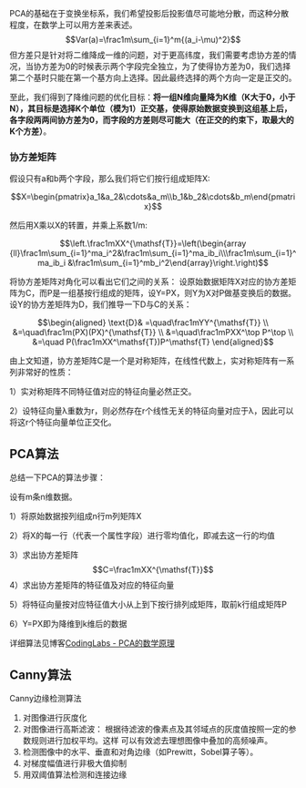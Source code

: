 PCA的基础在于变换坐标系，我们希望投影后投影值尽可能地分散，而这种分散程度，在数学上可以用方差来表述。
$$Var(a)=\frac1m\sum_{i=1}^m{(a_i-\mu)^2}$$
但方差只是针对将二维降成一维的问题，对于更高纬度，我们需要考虑协方差的情况，当协方差为0的时候表示两个字段完全独立，为了使得协方差为0，我们选择第二个基时只能在第一个基方向上选择。因此最终选择的两个方向一定是正交的。

至此，我们得到了降维问题的优化目标：**将一组N维向量降为K维（K大于0，小于N），其目标是选择K个单位（模为1）正交基，使得原始数据变换到这组基上后，各字段两两间协方差为0，而字段的方差则尽可能大（在正交的约束下，取最大的K个方差）**。



### 协方差矩阵

假设只有a和b两个字段，那么我们将它们按行组成矩阵X:
```math
X=\begin{pmatrix}a_1&a_2&\cdots&a_m\\b_1&b_2&\cdots&b_m\end{pmatrix}
```
然后用X乘以X的转置，并乘上系数1/m:
```math
\left.\frac1mXX^{\mathsf{T}}=\left(\begin{array
{ll}\frac1m\sum_{i=1}^ma_i^2&\frac1m\sum_{i=1}^ma_ib_i\\\frac1m\sum_{i=1}^ma_ib_i
&\frac1m\sum_{i=1}^mb_i^2\end{array}\right.\right)
```
将协方差矩阵对角化可以看出它们之间的关系：
设原始数据矩阵X对应的协方差矩阵为C，而P是一组基按行组成的矩阵，设Y=PX，则Y为X对P做基变换后的数据。设Y的协方差矩阵为D，我们推导一下D与C的关系：
```math
\begin{aligned}
\text{D}& =\quad\frac1mYY^{\mathsf{T}}  \\
&=\quad\frac1m(PX)(PX)^{\mathsf{T}} \\
&=\quad\frac1mPXX^\top P^\top  \\
&=\quad P(\frac1mXX^\mathsf{T})P^\mathsf{T}
\end{aligned}
```
由上文知道，协方差矩阵C是一个是对称矩阵，在线性代数上，实对称矩阵有一系列非常好的性质：

1）实对称矩阵不同特征值对应的特征向量必然正交。

2）设特征向量λ重数为r，则必然存在r个线性无关的特征向量对应于λ，因此可以将这r个特征向量单位正交化。

## PCA算法

总结一下PCA的算法步骤：

设有m条n维数据。

1）将原始数据按列组成n行m列矩阵X

2）将X的每一行（代表一个属性字段）进行零均值化，即减去这一行的均值

3）求出协方差矩阵
$$C=\frac1mXX^{\mathsf{T}}$$
4）求出协方差矩阵的特征值及对应的特征向量

5）将特征向量按对应特征值大小从上到下按行排列成矩阵，取前k行组成矩阵P

6）Y=PX即为降维到k维后的数据



详细算法见博客[CodingLabs - PCA的数学原理](http://blog.codinglabs.org/articles/pca-tutorial.html)





## Canny算法

Canny边缘检测算法 

1. 对图像进行灰度化 
2. 对图像进行高斯滤波： 根据待滤波的像素点及其邻域点的灰度值按照一定的参数规则进行加权平均。这样 可以有效滤去理想图像中叠加的高频噪声。 
3. 检测图像中的水平、垂直和对角边缘（如Prewitt，Sobel算子等）。 
4. 对梯度幅值进行非极大值抑制 
5. 用双阈值算法检测和连接边缘

